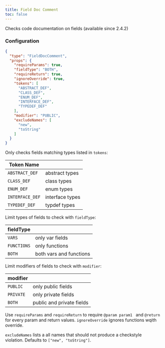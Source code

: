 ```yaml
---
title: Field Doc Comment
toc: false
---
```


Checks code documentation on fields (available since 2.4.2)

### Configuration

```json
{
  "type": "FieldDocComment",
  "props": {
    "requireParams": true,
    "fieldType": "BOTH",
    "requireReturn": true,
    "ignoreOverride": true,
    "tokens": [
      "ABSTRACT_DEF",
      "CLASS_DEF",
      "ENUM_DEF",
      "INTERFACE_DEF",
      "TYPEDEF_DEF"
    ],
    "modifier": "PUBLIC",
    "excludeNames": [
      "new",
      "toString"
    ]
  }
}
```

Only checks fields matching types listed in `tokens`:

| Token Name            |                 |
| --------------------- | ----------------|
| `ABSTRACT_DEF`        | abstract types  |
| `CLASS_DEF`           | class types     |
| `ENUM_DEF`            | enum types      |
| `INTERFACE_DEF`       | interface types |
| `TYPEDEF_DEF`         | typdef types    |

Limit types of fields to check with `fieldType`:

| fieldType     |                         |
| --------------| ------------------------|
| `VARS`        | only var fields         |
| `FUNCTIONS`   | only functions          |
| `BOTH`        | both vars and functions |

Limit modifiers of fields to check with `modifier`:

| modifier   |                            |
| -----------| ---------------------------|
| `PUBLIC`   | only public fields         |
| `PRIVATE`  | only private fields        |
| `BOTH`     | public and private fields  |

Use `requireParams` and `requireReturn` to require `@param param1 ` and `@return ` for every param and return values.
`ignoreOverride` ignores functions wqith override.

`excludeNames` lists a all names that should not produce a checkstyle violation. Defaults to `["new", "toString"]`.
